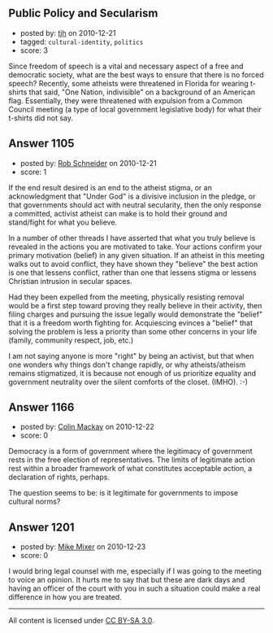 ## Public Policy and Secularism

- posted by: [tjh](https://stackexchange.com/users/-1/296-tjh) on 2010-12-21
- tagged: `cultural-identity`, `politics`
- score: 3

Since freedom of speech is a vital and necessary aspect of a free and democratic society, what are the best ways to ensure that there is no forced speech? Recently, some atheists were threatened in Florida for wearing t-shirts that said, "One Nation, indivisible" on a background of an American flag. Essentially, they were threatened with expulsion from a Common Council meeting (a type of local government legislative body) for what their t-shirts did not say.


## Answer 1105

- posted by: [Rob Schneider](https://stackexchange.com/users/-1/149-rob-schneider) on 2010-12-21
- score: 1

If the end result desired is an end to the atheist stigma, or an acknowledgment that "Under God" is a divisive inclusion in the pledge, or that governments should act with neutral secularity, then the only response a committed, activist atheist can make is to hold their ground and stand/fight for what you believe.

In a number of other threads I have asserted that what you truly believe is revealed in the actions you are motivated to take.  Your actions confirm your primary motivation (belief) in any given situation.  If an atheist in this meeting walks out to avoid conflict, they have shown they "believe" the best action is one that lessens conflict, rather than one that lessens stigma or lessens Christian intrusion in secular spaces.

Had they been expelled from the meeting, physically resisting removal would be a first step toward proving they really believe in their activity, then filing charges and pursuing the issue legally would demonstrate the "belief" that it is a freedom worth fighting for.  Acquiescing evinces a "belief" that solving the problem is less a priority than some other concerns in your life (family, community respect, job, etc.)

I am not saying anyone is more "right" by being an activist, but that when one wonders why things don't change rapidly, or why atheists/atheism remains stigmatized, it is because not enough of us prioritize equality and government neutrality over the silent comforts of the closet.  (IMHO).  :-)  


## Answer 1166

- posted by: [Colin Mackay](https://stackexchange.com/users/-1/30-colin-mackay) on 2010-12-22
- score: 0

Democracy is a form of government where the legitimacy of government rests in the free election of representatives. The limits of legitimate action rest within a broader framework of what constitutes acceptable action, a declaration of rights, perhaps.

The question seems to be: is it legitimate for governments to impose cultural norms?


## Answer 1201

- posted by: [Mike Mixer](https://stackexchange.com/users/-1/338-mike-mixer) on 2010-12-23
- score: 0

I would bring legal counsel with me, especially if I was going to the meeting to voice an opinion. It hurts me to say that but these are dark days and having an officer of the court with you in such a situation could make a real difference in how you are treated.



---

All content is licensed under [CC BY-SA 3.0](https://creativecommons.org/licenses/by-sa/3.0/).
